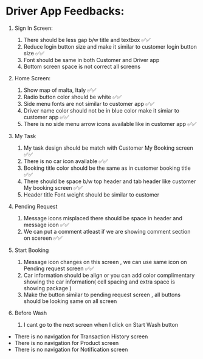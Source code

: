 # Driver App Feedbacks:

1. Sign In Screen: 
   1. There should be less gap b/w title and textbox ✅✅
   2. Reduce login button size and make it similar to customer login button size ✅✅
   3. Font should be same in both Customer and Driver app
   4. Bottom screen space is not correct all screens

2. Home Screen:
   1. Show map of malta, Italy ✅✅
   2. Radio button color should be white ✅✅
   3. Side menu fonts are not similar to customer app ✅✅
   4. Driver name color should not be in blue color make it simiar to customer app ✅✅
   5. There is no side menu arrow icons available like in customer app ✅✅

3. My Task
   1. My task design should be match with Customer My Booking screen ✅✅
   2. There is no car icon available ✅✅
   3. Booking title color should be the same as in customer booking title  ✅✅
   4. There should be space b/w top header and tab header like customer My booking screen ✅✅
   5. Header title Font weight should be similar to customer 

4. Pending Request 
   1. Message icons misplaced there should be space in header and message icon ✅✅
   2. We can put a comment atleast if we are showing comment section on scereen ✅✅

5. Start Booking 
   1. Message icon changes on this screen , we can use same icon on Pending request screen ✅✅
   2. Car information should be align or you can add color complimentary showing the car information( cell spacing and extra space is showing package )
   3. Make the button similar to pending request screen , all buttons should be looking same on all screen

6. Before Wash
   1. I cant go to the next screen when I click on Start Wash button 

- There is no navigation for Transaction History screen
- There is no navigation for Product screen
- There is no navigation for Notification screen